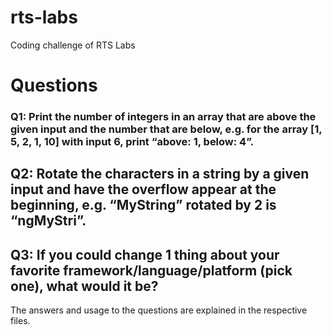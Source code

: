 # rts-labs
Coding challenge of RTS Labs

# Questions

### Q1: Print the number of integers in an array that are above the given input and the number that are below, e.g. for the array [1, 5, 2, 1, 10] with input 6, print “above: 1, below: 4”.

## Q2: Rotate the characters in a string by a given input and have the overflow appear at the beginning, e.g. “MyString” rotated by 2 is “ngMyStri”.

## Q3:  If you could change 1 thing about your favorite framework/language/platform (pick one), what would it be?


The answers and usage to the questions are explained in the respective files.
